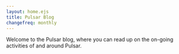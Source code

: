 ```yaml
---
layout: home.ejs
title: Pulsar Blog
changefreq: monthly
---
```


Welcome to the Pulsar blog, where you can read up on the on-going activities of and around Pulsar.
